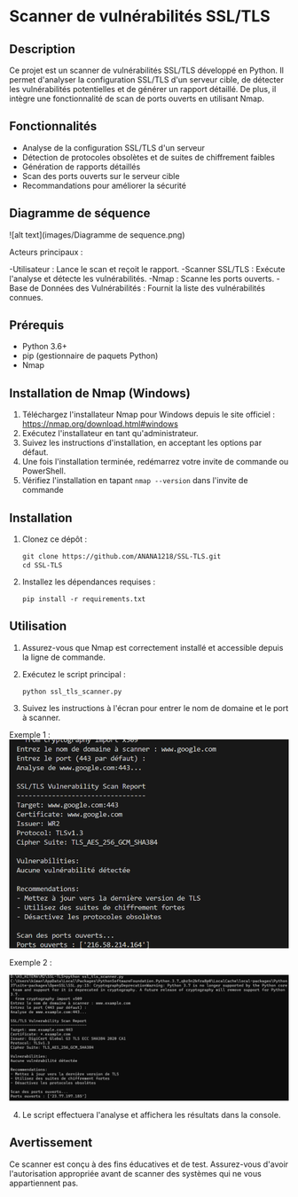  # Scanner de vulnérabilités SSL/TLS

## Description
Ce projet est un scanner de vulnérabilités SSL/TLS développé en Python. Il permet d'analyser la configuration SSL/TLS d'un serveur cible, de détecter les vulnérabilités potentielles et de générer un rapport détaillé. De plus, il intègre une fonctionnalité de scan de ports ouverts en utilisant Nmap.

## Fonctionnalités
- Analyse de la configuration SSL/TLS d'un serveur
- Détection de protocoles obsolètes et de suites de chiffrement faibles
- Génération de rapports détaillés
- Scan des ports ouverts sur le serveur cible
- Recommandations pour améliorer la sécurité

## Diagramme de séquence
![alt text](images/Diagramme de sequence.png)

Acteurs principaux :

   -Utilisateur : Lance le scan et reçoit le rapport.
   -Scanner SSL/TLS : Exécute l'analyse et détecte les vulnérabilités.
   -Nmap : Scanne les ports ouverts.
   -Base de Données des Vulnérabilités : Fournit la liste des vulnérabilités connues.


## Prérequis
- Python 3.6+
- pip (gestionnaire de paquets Python)
- Nmap

## Installation de Nmap (Windows)
1. Téléchargez l'installateur Nmap pour Windows depuis le site officiel : https://nmap.org/download.html#windows
2. Exécutez l'installateur en tant qu'administrateur.
3. Suivez les instructions d'installation, en acceptant les options par défaut.
4. Une fois l'installation terminée, redémarrez votre invite de commande ou PowerShell.
5. Vérifiez l'installation en tapant `nmap --version` dans l'invite de commande

## Installation
1. Clonez ce dépôt :
   ```
   git clone https://github.com/ANANA1218/SSL-TLS.git
   cd SSL-TLS
   ```

2. Installez les dépendances requises :
   ```
   pip install -r requirements.txt
   ```

## Utilisation
1. Assurez-vous que Nmap est correctement installé et accessible depuis la ligne de commande.
2. Exécutez le script principal :
   ```
   python ssl_tls_scanner.py
   ```

3. Suivez les instructions à l'écran pour entrer le nom de domaine et le port à scanner.

Exemple 1 :
![alt text](images/image.png)

Exemple 2 :

![alt text](images/image1.png)

4. Le script effectuera l'analyse et affichera les résultats dans la console.

## Avertissement
Ce scanner est conçu à des fins éducatives et de test. Assurez-vous d'avoir l'autorisation appropriée avant de scanner des systèmes qui ne vous appartiennent pas.